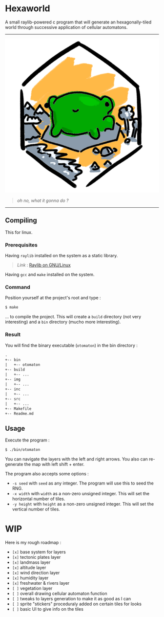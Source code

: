 # Hexaworld

A small raylib-powered c program that will generate an hexagonally-tiled world through successive application of cellular automatons.

***

![hexaworld icon, a frog vibing on a tile](img/icon/hexaworld.png)

> *oh no, what it gonna do ?*
***

## Compiling

This for linux.

### Prerequisites

Having `raylib` installed on the system as a static library.
> *Link* : [Raylib on GNU/Linux](https://github.com/raysan5/raylib/wiki/Working-on-GNU-Linux)

Having `gcc` and `make` installed on the system.

### Command

Position yourself at the project's root and type :

```bash
$ make
```

... to compile the project. This will create a `build` directory (not very interesting) and a `bin` directory (mucho more interesting).

### Result

You will find the binary executable (`otomaton`) in the bin directory :

```
.
+-- bin
|   +-- otomaton
+-- build
|   +-- ...
+-- img
|   +-- ...
+-- inc
|   +-- ...
+-- src
|   +-- ...
+-- Makefile
+-- Readme.md

```

## Usage

Execute the program :
```bash
$ ./bin/otomaton
```

You can navigate the layers with the left and right arrows. You also can re-generate the map with left shift + enter.

The program also accepts some options :

- `-s seed` with `seed` as any integer. The program will use this to seed the RNG.
- `-x width` with `width` as a non-zero unsigned integer. This will set the horizontal number of tiles.
- `-y height` with `height` as a non-zero unsigned integer. This will set the vertical number of tiles.

# WIP

Here is my rough roadmap :

- `[x]` base system for layers
- `[x]` tectonic plates layer
- `[x]` landmass layer
- `[x]` altitude layer
- `[x]` wind direction layer
- `[x]` humidity layer
- `[x]` freshwater & rivers layer
- `[ ]` vegetation layer
- `[ ]` overall drawing cellular automaton function
- `[ ]` tweaks to layers generation to make it as good as I can
- `[ ]` sprite "stickers" proceduraly added on certain tiles for looks
- `[ ]` basic UI to give info on the tiles
